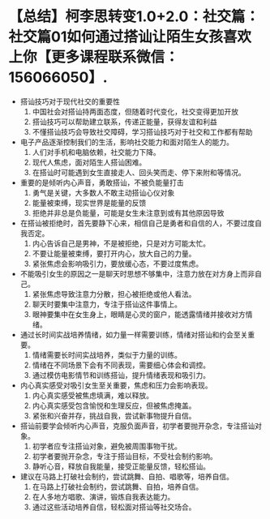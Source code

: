 # 【总结】柯李思转变1.0+2.0：社交篇：社交篇01如何通过搭讪让陌生女孩喜欢上你【更多课程联系微信：156066050】.

-   搭讪技巧对于现代社交的重要性
    1.  中国社会对搭讪持两面态度，但随着时代变化，社交变得更加开放
    2.  搭讪技巧可以帮助建立联系，传递正能量，获得友谊和利益
    3.  不懂搭讪技巧会导致社交障碍，学习搭讪技巧对于社交和工作都有帮助
-   电子产品逐渐控制我们的生活，影响社交能力和面对陌生人的能力。
    1.  人们对手机和电脑依赖，社交能力下降。
    2.  现代人焦虑，面对陌生人搭讪困难。
    3.  在搭讪时可能遇到女生直接走人、回头笑而走、停下来附和等情况。
-   重要的是倾听内心声音，勇敢搭讪，不被负能量打击
    1.  勇气是关键，大多数人不敢主动搭讪心仪对象
    2.  能量被束缚，现实世界是能量的反馈
    3.  拒绝并非总是负能量，可能是女生未注意到或有其他原因导致
-   在搭讪被拒绝时，首先要静下心来，相信自己是勇者和自信的人，不要过度自我否定。
    1.  内心告诉自己是男神，不是被拒绝，只是对方可能太忙。
    2.  不要让能量被束缚，要打开内心，放大自己的力量。
    3.  紧张焦虑会影响吸引力，要放缓心态，不要过度焦虑。
-   不能吸引女生的原因之一是聊天时思想不够集中，注意力放在对方身上而非自己。
    1.  紧张焦虑导致注意力分散，担心被拒绝或他人看法。
    2.  聊天时要集中注意力，专注于搭讪这件事情上。
    3.  眼神要集中在女生身上，眼睛是心灵的窗户，能透露情绪并接收对方情绪。
-   通过长时间实战培养情绪，如力量一样需要训练，情绪对搭讪和约会至关重要。
    1.  情绪需要长时间实战培养，类似于力量的训练。
    2.  情绪在不同场景下会有不同表现，需要细心体会和调控。
    3.  通过模仿电影情节和训练搭讪，提升情绪表现和吸引力。
-   内心真实感受对吸引女生至关重要，焦虑和压力会影响表现。
    1.  内心真实感受被焦虑填满，难以释放。
    2.  内心真实感受包含愉悦和生理反应，但被焦虑掩盖。
    3.  紧张和兴奋并存，挑战自我，尝试新事物提升自信。
-   搭讪前要学会倾听内心声音，克服负面声音，初学者要抛开杂念，专注搭讪对象。
    1.  初学者应专注搭讪对象，避免被周围事物干扰。
    2.  初学者要抛开杂念，专注于搭讪目标，不受社会制约影响。
    3.  静听心音，释放自我能量，接受正能量反馈，轻松搭讪。
-   建议在马路上打破社会制约，尝试跳舞、自拍、唱歌等，培养自信。
    1.  在马路上打破社会制约，尝试跳舞、自拍，培养自信。
    2.  在人多地方唱歌、演讲，锻炼自我表达能力。
    3.  通过这些活动培养自信，轻松面对搭讪等社交场合。